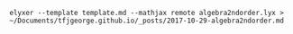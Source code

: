 ```elyxer --template template.md --mathjax remote algebra2ndorder.lyx > ~/Documents/tfjgeorge.github.io/_posts/2017-10-29-algebra2ndorder.md```

